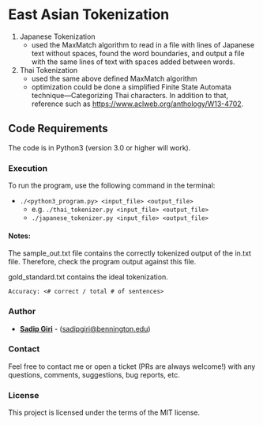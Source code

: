 # East Asian Tokenization
1. Japanese Tokenization
    - used the MaxMatch algorithm to read in
a file with lines of Japanese text without spaces, found the word boundaries, and output
a file with the same lines of text with spaces added between words.
2. Thai Tokenization
    - used the same above defined MaxMatch algorithm
    - optimization could be done a simplified Finite State Automata technique—Categorizing Thai characters. In addition to that, reference such as https://www.aclweb.org/anthology/W13-4702.
  
## Code Requirements

The code is in Python3 (version 3.0 or higher will work).


### Execution

To run the program, use the following command in the terminal:
- ```./<python3_program.py> <input_file> <output_file>```
    - e.g. ```./thai_tokenizer.py <input_file> <output_file>```
    - ```./japanese_tokenizer.py <input_file> <output_file>```

#### Notes:

The sample_out.txt file contains the correctly tokenized output of the in.txt file. Therefore, check the program output against this file.

gold_standard.txt contains the ideal tokenization. 

    Accuracy: <# correct / total # of sentences>

### Author

* **<a href="https://sadipgiri.github.io">Sadip Giri</a>** - (sadipgiri@bennington.edu)

### Contact

Feel free to contact me or open a ticket (PRs are always welcome!) with any questions, comments, suggestions, bug reports, etc.

### License

This project is licensed under the terms of the MIT license.
